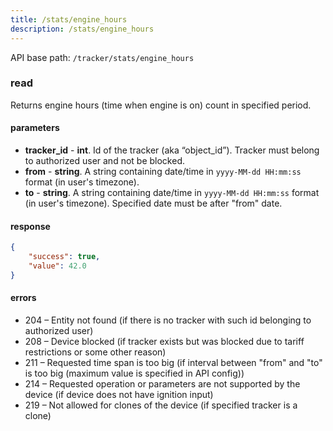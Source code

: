 ```yaml
---
title: /stats/engine_hours
description: /stats/engine_hours
---
```


API base path: `/tracker/stats/engine_hours`

### read
Returns engine hours (time when engine is on) count in specified period.

#### parameters
*   **tracker_id** - **int**. Id of the tracker (aka “object_id”). Tracker must belong to authorized user and not be blocked.
*   **from** - **string**. A string containing date/time in `yyyy-MM-dd HH:mm:ss` format (in user's timezone).
*   **to** - **string**. A string containing date/time in `yyyy-MM-dd HH:mm:ss` format (in user's timezone). Specified date must be after "from" date.

#### response
```json
{
    "success": true,
    "value": 42.0
}
```

#### errors
*   204 – Entity not found (if there is no tracker with such id belonging to authorized user)
*   208 – Device blocked (if tracker exists but was blocked due to tariff restrictions or some other reason)
*   211 – Requested time span is too big (if interval between "from" and "to" is too big (maximum value is specified in API config))
*   214 – Requested operation or parameters are not supported by the device (if device does not have ignition input)
*   219 – Not allowed for clones of the device (if specified tracker is a clone)
